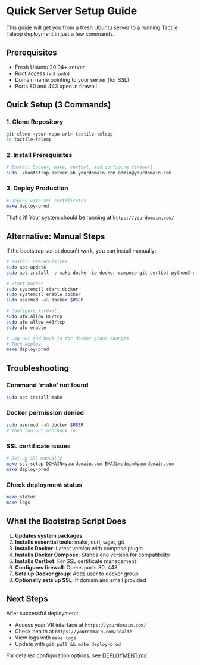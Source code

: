 # Quick Server Setup Guide

This guide will get you from a fresh Ubuntu server to a running Tactile Teleop deployment in just a few commands.

## Prerequisites

- Fresh Ubuntu 20.04+ server
- Root access (via `sudo`)
- Domain name pointing to your server (for SSL)
- Ports 80 and 443 open in firewall

## Quick Setup (3 Commands)

### 1. Clone Repository

```bash
git clone <your-repo-url> tactile-teleop
cd tactile-teleop
```

### 2. Install Prerequisites

```bash
# Install Docker, make, certbot, and configure firewall
sudo ./bootstrap-server.sh yourdomain.com admin@yourdomain.com
```

### 3. Deploy Production

```bash
# Deploy with SSL certificates
make deploy-prod
```

That's it! Your system should be running at `https://yourdomain.com/`

## Alternative: Manual Steps

If the bootstrap script doesn't work, you can install manually:

```bash
# Install prerequisites
sudo apt update
sudo apt install -y make docker.io docker-compose git certbot python3-certbot-nginx

# Start Docker
sudo systemctl start docker
sudo systemctl enable docker
sudo usermod -aG docker $USER

# Configure firewall
sudo ufw allow 80/tcp
sudo ufw allow 443/tcp
sudo ufw enable

# Log out and back in for docker group changes
# Then deploy
make deploy-prod
```

## Troubleshooting

### Command 'make' not found

```bash
sudo apt install make
```

### Docker permission denied

```bash
sudo usermod -aG docker $USER
# Then log out and back in
```

### SSL certificate issues

```bash
# Set up SSL manually
make ssl-setup DOMAIN=yourdomain.com EMAIL=admin@yourdomain.com
make deploy-prod
```

### Check deployment status

```bash
make status
make logs
```

## What the Bootstrap Script Does

1. **Updates system packages**
2. **Installs essential tools**: make, curl, wget, git
3. **Installs Docker**: Latest version with compose plugin
4. **Installs Docker Compose**: Standalone version for compatibility
5. **Installs Certbot**: For SSL certificate management
6. **Configures firewall**: Opens ports 80, 443
7. **Sets up Docker group**: Adds user to docker group
8. **Optionally sets up SSL**: If domain and email provided

## Next Steps

After successful deployment:

- Access your VR interface at `https://yourdomain.com/`
- Check health at `https://yourdomain.com/health`
- View logs with `make logs`
- Update with `git pull && make deploy-prod`

For detailed configuration options, see [DEPLOYMENT.md](DEPLOYMENT.md).
